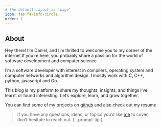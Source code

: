 ```yaml
---
# the default layout is 'page'
icon: fas fa-info-circle
order: 1
---
```


## About
Hey there! I’m Daniel, and I’m thrilled to welcome you to my corner of the internet.If you’re here, you probably share a passion for the world of software development and computer science

I’m a software developer with interest in compilers, operating system and computer networks and algorithm design.
I mostly work with C, C++, python, javascript and Go.

This blog is my platform to share my thoughts, insights, and things I’ve learnt or found interesting. Let’s explore, learn, and grow together.

You can find some of my projects on [github](https://github,com/danieldamilare) and also check out my resume

> If you have any questions, ideas, or topics you’d like [me](mailto:danieldamilare20@gmail.com) to cover, don’t hesitate to reach out.
{: .prompt-tip }
